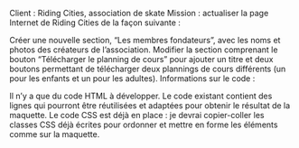 Client : Riding Cities, association de skate
Mission : actualiser la page Internet de Riding Cities de la façon suivante :

Créer une nouvelle section, “Les membres fondateurs”, avec les noms et photos des créateurs de l’association.
Modifier la section comprenant le bouton “Télécharger le planning de cours” pour ajouter un titre et deux boutons permettant de télécharger deux plannings de cours différents (un pour les enfants et un pour les adultes).
Informations sur le code :

Il n’y a que du code HTML à développer.
Le code existant contient des lignes qui pourront être réutilisées et adaptées pour obtenir le résultat de la maquette.
Le code CSS est déjà en place : je devrai copier-coller les classes CSS déjà écrites pour ordonner et mettre en forme les éléments comme sur la maquette.
